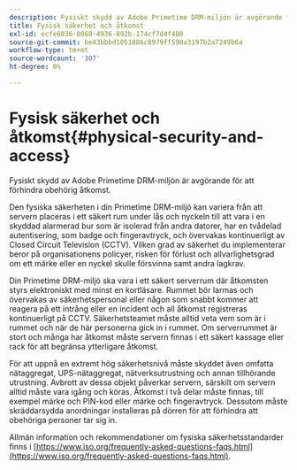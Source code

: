 ```yaml
---
description: Fysiskt skydd av Adobe Primetime DRM-miljön är avgörande för att förhindra obehörig åtkomst.
title: Fysisk säkerhet och åtkomst
exl-id: ecfe6036-8068-4936-892b-174cf7d4f480
source-git-commit: be43bbbd1051886c8979ff590a3197b2a7249b6a
workflow-type: tm+mt
source-wordcount: '307'
ht-degree: 0%

---
```


# Fysisk säkerhet och åtkomst{#physical-security-and-access}

Fysiskt skydd av Adobe Primetime DRM-miljön är avgörande för att förhindra obehörig åtkomst.

Den fysiska säkerheten i din Primetime DRM-miljö kan variera från att servern placeras i ett säkert rum under lås och nyckeln till att vara i en skyddad alarmerad bur som är isolerad från andra datorer, har en tvådelad autentisering, som badge och fingeravtryck, och övervakas kontinuerligt av Closed Circuit Television (CCTV). Vilken grad av säkerhet du implementerar beror på organisationens policyer, risken för förlust och allvarlighetsgrad om ett märke eller en nyckel skulle försvinna samt andra lagkrav.

Din Primetime DRM-miljö ska vara i ett säkert serverrum där åtkomsten styrs elektroniskt med minst en kortläsare. Rummet bör larmas och övervakas av säkerhetspersonal eller någon som snabbt kommer att reagera på ett intrång eller en incident och all åtkomst registreras kontinuerligt på CCTV. Säkerhetsteamet måste alltid veta vem som är i rummet och när de här personerna gick in i rummet. Om serverrummet är stort och många har åtkomst måste servern finnas i ett säkert kassage eller rack för att begränsa ytterligare åtkomst.

För att uppnå en extremt hög säkerhetsnivå måste skyddet även omfatta nätaggregat, UPS-nätaggregat, nätverksutrustning och annan tillhörande utrustning. Avbrott av dessa objekt påverkar servern, särskilt om servern alltid måste vara igång och köras. Åtkomst i två delar måste finnas, till exempel märke och PIN-kod eller märke och fingeravtryck. Dessutom måste skräddarsydda anordningar installeras på dörren för att förhindra att obehöriga personer tar sig in.

Allmän information och rekommendationer om fysiska säkerhetsstandarder finns i [https://www.iso.org/frequently-asked-questions-faqs.html](https://www.iso.org/frequently-asked-questions-faqs.html).
